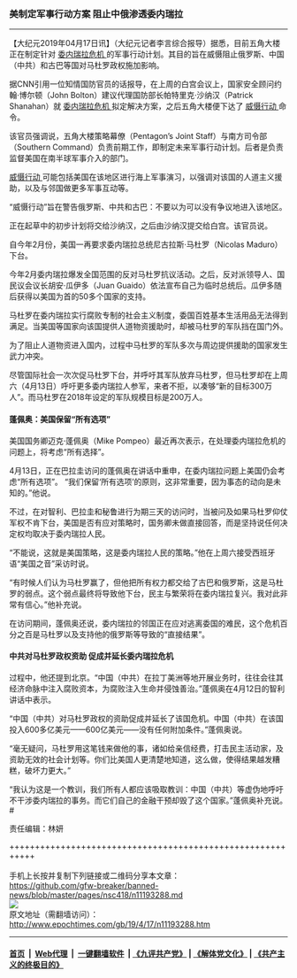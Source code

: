 ### 美制定军事行动方案 阻止中俄渗透委内瑞拉
------------------------

<p>
 【大纪元2019年04月17日讯】（大纪元记者李言综合报导）据悉，目前五角大楼正在制定针对
 <a href="http://www.epochtimes.com/gb/tag/%E5%A7%94%E5%86%85%E7%91%9E%E6%8B%89%E5%8D%B1%E6%9C%BA.html">
  委内瑞拉危机
 </a>
 的军事行动计划。其目的旨在威慑阻止俄罗斯、中国（中共）和古巴等国对马杜罗政权施加影响。
</p>
<p>
 据CNN引用一位知情国防官员的话报导，在上周的白宫会议上，国家安全顾问约翰·博尔顿（John Bolton）建议代理国防部长帕特里克·沙纳汉（Patrick Shanahan）就
 <a href="http://www.epochtimes.com/gb/tag/%E5%A7%94%E5%86%85%E7%91%9E%E6%8B%89%E5%8D%B1%E6%9C%BA.html">
  委内瑞拉危机
 </a>
 拟定解决方案，之后五角大楼便下达了
 <a href="http://www.epochtimes.com/gb/tag/%E5%A8%81%E6%85%91%E8%A1%8C%E5%8A%A8.html">
  威慑行动
 </a>
 命令。
</p>
<p>
 该官员强调说，五角大楼策略幕僚（Pentagon’s Joint Staff）与南方司令部（Southern Command）负责前期工作，即制定未来军事行动计划。后者是负责监督美国在南半球军事介入的部门。
</p>
<p>
 <a href="http://www.epochtimes.com/gb/tag/%E5%A8%81%E6%85%91%E8%A1%8C%E5%8A%A8.html">
  威慑行动
 </a>
 可能包括美国在该地区进行海上军事演习，以强调对该国的人道主义援助，以及与邻国做更多军事互动等。
</p>
<p>
 “威慑行动”旨在警告俄罗斯、中共和古巴：不要以为可以没有争议地进入该地区。
</p>
<p>
 正在起草中的初步计划将交给沙纳汉，之后由沙纳汉提交给白宫。该官员说。
</p>
<p>
 自今年2月份，美国一再要求委内瑞拉总统尼古拉斯·马杜罗（Nicolas Maduro）下台。
</p>
<p>
 今年2月委内瑞拉爆发全国范围的反对马杜罗抗议活动。之后，反对派领导人、国民议会议长胡安·瓜伊多（Juan Guaido）依法宣布自己为临时总统后。瓜伊多随后获得以美国为首的50多个国家的支持。
</p>
<p>
 马杜罗在委内瑞拉实行腐败专制的社会主义制度，委国百姓基本生活用品无法得到满足。当美国等国家向该国提供人道物资援助时，却被马杜罗的军队挡在国门外。
</p>
<p>
 为了阻止人道物资进入国内，过程中马杜罗的军队多次与周边提供援助的国家发生武力冲突。
</p>
<p>
 尽管国际社会一次次促马杜罗下台，并呼吁其军队放弃马杜罗，但马杜罗却在上周六（4月13日）呼吁更多委内瑞拉人参军，来者不拒，以凑够“新的目标300万人”。而马杜罗在2018年设定的军队规模目标是200万人。
</p>
<h4>
 蓬佩奥：美国保留“所有选项”
</h4>
<p>
 美国国务卿迈克·蓬佩奥（Mike Pompeo）最近再次表示，在处理委内瑞拉危机的问题上，将考虑“所有选择”。
</p>
<p>
 4月13日，正在巴拉圭访问的蓬佩奥在讲话中重申，在委内瑞拉问题上美国仍会考虑“所有选项”。 “我们保留‘所有选项’的原则，这非常重要，因为事态的动向是未知的。”他说。
</p>
<p>
 不过，在对智利、巴拉圭和秘鲁进行为期三天的访问时，当被问及如果马杜罗仰仗军权不肯下台，美国是否有应对策略时，国务卿未做直接回答，而是坚持说任何决定权均取决于委内瑞拉人民。
</p>
<p>
 “不能说，这就是美国策略，这是委内瑞拉人民的策略。”他在上周六接受西班牙语“美国之音”采访时说。
</p>
<p>
 “有时候人们认为马杜罗赢了，但他把所有权力都交给了古巴和俄罗斯，这是马杜罗的弱点。这个弱点最终将导致他下台，民主与繁荣将在委内瑞拉复兴。我对此非常有信心。”他补充说。
</p>
<p>
 在访问期间，蓬佩奥还说，委内瑞拉的邻国正在应对逃离委国的难民，这个危机百分之百是马杜罗以及支持他的俄罗斯等导致的“直接结果”。
</p>
<h4>
 中共对马杜罗政权资助 促成并延长委内瑞拉危机
</h4>
<p>
 过程中，他还提到北京。“中国（中共）在拉丁美洲等地开展业务时，往往会往其经济命脉中注入腐败资本，为腐败注入生命并侵蚀善治。”蓬佩奥在4月12日的智利讲话中表示。
</p>
<p>
 “中国（中共）对马杜罗政权的资助促成并延长了该国危机。中国（中共）在该国投入600多亿美元——600亿美元——没有任何附加条件。”蓬佩奥说。
</p>
<p>
 “毫无疑问，马杜罗用这笔钱来做他的事，诸如给亲信经费，打击民主活动家，及资助无效的社会计划等。你们比美国人更清楚地知道，这么做，使得结果越发糟糕，破坏力更大。”
</p>
<p>
 “我认为这是一个教训，我们所有人都应该吸取教训：中国（中共）等虚伪地呼吁不干涉委内瑞拉的事务。而它们自己的金融干预却毁了这个国家。”蓬佩奥补充说。#
</p>
<p>
 责任编辑：林妍
</p>

+++++++++++++++++++++++++++++++++++++++++++++++++++++++++++<br/><br/>
手机上长按并复制下列链接或二维码分享本文章：<br/>
https://github.com/gfw-breaker/banned-news/blob/master/pages/nsc418/n11193288.md <br/>
<a href='https://github.com/gfw-breaker/banned-news/blob/master/pages/nsc418/n11193288.md'><img src='https://github.com/gfw-breaker/banned-news/blob/master/pages/nsc418/n11193288.md.png'/></a> <br/>
原文地址（需翻墙访问）：http://www.epochtimes.com/gb/19/4/17/n11193288.htm


------------------------
#### [首页](https://github.com/gfw-breaker/banned-news/blob/master/README.md) &nbsp;|&nbsp; [Web代理](https://github.com/labour-camp/helloworld) &nbsp;|&nbsp; [一键翻墙软件](https://github.com/gfw-breaker/nogfw/blob/master/README.md) &nbsp;| [《九评共产党》](https://github.com/gfw-breaker/9ping.md/blob/master/README.md#九评之一评共产党是什么) | [《解体党文化》](https://github.com/gfw-breaker/jtdwh.md/blob/master/README.md) | [《共产主义的终极目的》](https://github.com/gfw-breaker/gczydzjmd.md/blob/master/README.md)

